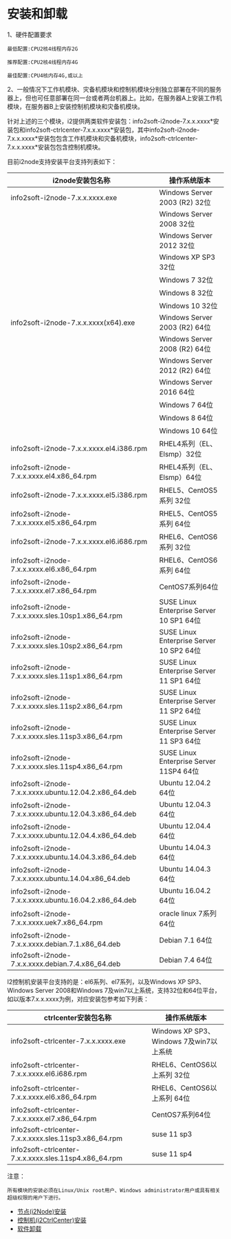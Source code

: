 # 安装和卸载

1、硬件配置要求

```
最低配置:CPU2核4线程内存2G

推荐配置:CPU2核4线程内存4G

最佳配置:CPU4核内存4G,或以上
```

2、一般情况下工作机模块、灾备机模块和控制机模块分别独立部署在不同的服务器上，但也可任意部署在同一台或者两台机器上。比如，在服务器A上安装工作机模块，在服务器B上安装控制机模块和灾备机模块。

针对上述的三个模块，i2提供两类软件安装包：info2soft-i2node-7.x.x.xxxx\*安装包和info2soft-ctrlcenter-7.x.x.xxxx\*安装包，其中info2soft-i2node-7.x.x.xxxx\*安装包包含工作机模块和灾备机模块，info2soft-ctrlcenter-7.x.x.xxxx\*安装包包含控制机模块。

目前i2node支持安装平台支持列表如下：

| i2node安装包名称 | 操作系统版本 |
| --- | --- |
| info2soft-i2node-7.x.x.xxxx.exe | Windows Server 2003 \(R2\) 32位 |
|  | Windows Server 2008 32位 |
|  | Windows Server 2012 32位 |
|  | Windows XP SP3 32位 |
|  | Windows 7 32位 |
|  | Windows 8 32位 |
|  | Windows 10 32位 |
| info2soft-i2node-7.x.x.xxxx\(x64\).exe | Windows Server 2003 \(R2\) 64位 |
|  | Windows Server 2008 \(R2\) 64位 |
|  | Windows Server 2012 \(R2\) 64位 |
|  | Windows Server 2016 64位  |
|  | Windows 7 64位 |
|  | Windows 8 64位 |
|  | Windows 10 64位 |
| info2soft-i2node-7.x.x.xxxx.el4.i386.rpm | RHEL4系列（EL、Elsmp）32位 |
| info2soft-i2node-7.x.x.xxxx.el4.x86\_64.rpm | RHEL4系列（EL、Elsmp）64位 |
| info2soft-i2node-7.x.x.xxxx.el5.i386.rpm | RHEL5、CentOS5系列 32位 |
| info2soft-i2node-7.x.x.xxxx.el5.x86\_64.rpm | RHEL5、CentOS5系列 64位 |
| info2soft-i2node-7.x.x.xxxx.el6.i686.rpm | RHEL6、CentOS6系列 32位 |
| info2soft-i2node-7.x.x.xxxx.el6.x86\_64.rpm | RHEL6、CentOS6系列 64位 |
| info2soft-i2node-7.x.x.xxxx.el7.x86\_64.rpm | CentOS7系列64位 |
| info2soft-i2node-7.x.x.xxxx.sles.10sp1.x86\_64.rpm | SUSE Linux Enterprise Server 10 SP1 64位 |
| info2soft-i2node-7.x.x.xxxx.sles.10sp2.x86\_64.rpm | SUSE Linux Enterprise Server 10 SP2 64位 |
| info2soft-i2node-7.x.x.xxxx.sles.11sp1.x86\_64.rpm | SUSE Linux Enterprise Server 11 SP1 64位 |
| info2soft-i2node-7.x.x.xxxx.sles.11sp2.x86\_64.rpm | SUSE Linux Enterprise Server 11 SP2 64位 |
| info2soft-i2node-7.x.x.xxxx.sles.11sp3.x86\_64.rpm | SUSE Linux Enterprise Server 11 SP3 64位 |
| info2soft-i2node-7.x.x.xxxx.sles.11sp4.x86\_64.rpm | SUSE Linux Enterprise Server 11SP4 64位 |
| info2soft-i2node-7.x.x.xxxx.ubuntu.12.04.2.x86\_64.deb | Ubuntu 12.04.2 64位 |
| info2soft-i2node-7.x.x.xxxx.ubuntu.12.04.3.x86\_64.deb | Ubuntu 12.04.3 64位 |
| info2soft-i2node-7.x.x.xxxx.ubuntu.12.04.4.x86\_64.deb | Ubuntu 12.04.4 64位 |
| info2soft-i2node-7.x.x.xxxx.ubuntu.14.04.3.x86\_64.deb | Ubuntu 14.04.3 64位 |
| info2soft-i2node-7.x.x.xxxx.ubuntu.14.04.x86\_64.deb | Ubuntu 14.04.3 64位 |
| info2soft-i2node-7.x.x.xxxx.ubuntu.16.04.2.x86\_64.deb | Ubuntu 16.04.2 64位 |
| info2soft-i2node-7.x.x.xxxx.uek7.x86\_64.rpm | oracle linux 7系列64位 |
| info2soft-i2node-7.x.x.xxxx.debian.7.1.x86\_64.deb | Debian 7.1 64位 |
| info2soft-i2node-7.x.x.xxxx.debian.7.4.x86\_64.deb | Debian 7.4 64位 |

I2控制机安装平台支持的是：el6系列、el7系列，以及Windows XP SP3、Windows Server 2008和Windows 7及win7以上系统，支持32位和64位平台，如以版本7.x.x.xxxx为例，对应安装包参考如下列表：

| ctrlcenter安装包名称 | 操作系统版本 |
| --- | --- |
| info2soft-ctrlcenter-7.x.x.xxxx.exe | Windows XP SP3、Windows 7及win7以上系统 |
| info2soft-ctrlcenter-7.x.x.xxxx.el6.i686.rpm | RHEL6、CentOS6以上系列 32位 |
| info2soft-ctrlcenter-7.x.x.xxxx.el6.x86\_64.rpm | RHEL6、CentOS6以上系列 64位 |
| info2soft-ctrlcenter-7.x.x.xxxx.el7.x86\_64.rpm | CentOS7系列64位 |
| info2soft-ctrlcenter-7.x.x.xxxx.sles.11sp3.x86\_64.rpm | suse 11 sp3 |
| info2soft-ctrlcenter-7.x.x.xxxx.sles.11sp4.x86\_64.rpm | suse 11 sp4 |

注意：
```
所有模块的安装必须在Linux/Unix root用户、Windows administrator用户或具有相关超级权限的用户下进行。
```
* [节点\(i2Node\)安装](node_install.md)
* [控制机\(i2CtrlCenter\)安装](ctrl_install.md)
* [软件卸载](soft_uninstall.md)



